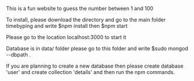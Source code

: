 This is a fun website to guess the number between 1 and 100

To install, please download the directory and go to the main folder timebyping and write
$npm install
then
$npm start

Please go to the location localhost:3000 to start it


Database is in data/ folder
please go to this folder and write
$sudo mongod --dbpath .

If you are planning to create a new database then please create database 'user' and create collection 'details'
and then run the npm commands.
